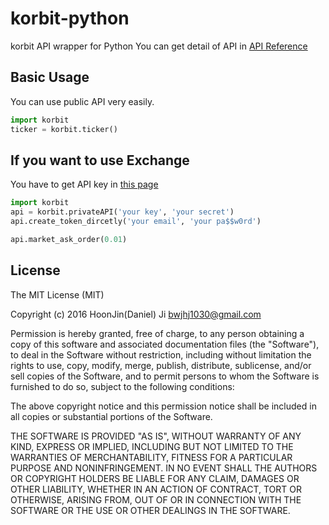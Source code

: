 # korbit-python

korbit API wrapper for Python
You can get detail of API in [API Reference](https://apidocs.korbit.co.kr/)

## Basic Usage
You can use public API very easily.
```python
import korbit
ticker = korbit.ticker()
```

## If you want to use Exchange
You have to get API key in [this page](https://www.korbit.co.kr/settings/api)
```python
import korbit
api = korbit.privateAPI('your key', 'your secret')
api.create_token_dircetly('your email', 'your pa$$w0rd')

api.market_ask_order(0.01)
```


## License
The MIT License (MIT)

Copyright (c) 2016 HoonJin(Daniel) Ji bwjhj1030@gmail.com

Permission is hereby granted, free of charge, to any person obtaining a copy
of this software and associated documentation files (the "Software"), to deal
in the Software without restriction, including without limitation the rights
to use, copy, modify, merge, publish, distribute, sublicense, and/or sell
copies of the Software, and to permit persons to whom the Software is
furnished to do so, subject to the following conditions:

The above copyright notice and this permission notice shall be included in all
copies or substantial portions of the Software.

THE SOFTWARE IS PROVIDED "AS IS", WITHOUT WARRANTY OF ANY KIND, EXPRESS OR
IMPLIED, INCLUDING BUT NOT LIMITED TO THE WARRANTIES OF MERCHANTABILITY,
FITNESS FOR A PARTICULAR PURPOSE AND NONINFRINGEMENT. IN NO EVENT SHALL THE
AUTHORS OR COPYRIGHT HOLDERS BE LIABLE FOR ANY CLAIM, DAMAGES OR OTHER
LIABILITY, WHETHER IN AN ACTION OF CONTRACT, TORT OR OTHERWISE, ARISING FROM,
OUT OF OR IN CONNECTION WITH THE SOFTWARE OR THE USE OR OTHER DEALINGS IN THE
SOFTWARE.
